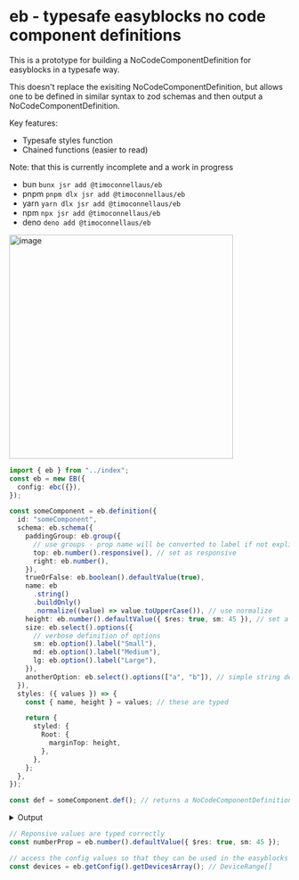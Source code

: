 # eb - typesafe easyblocks no code component definitions

This is a prototype for building a NoCodeComponentDefinition for easyblocks in a typesafe way.

This doesn't replace the exisiting NoCodeComponentDefinition, but allows one to be defined in similar syntax to zod schemas and then output a NoCodeComponentDefinition.

Key features:

- Typesafe styles function
- Chained functions (easier to read)

Note: that this is currently incomplete and a work in progress

- bun `bunx jsr add @timoconnellaus/eb`
- pnpm `pnpm dlx jsr add @timoconnellaus/eb`
- yarn `yarn dlx jsr add @timoconnellaus/eb`
- npm `npx jsr add @timoconnellaus/eb`
- deno `deno add @timoconnellaus/eb`

<img width="402" alt="image" src="https://github.com/timoconnellaus/easyblocks-typed/assets/3151605/ef8a67b3-570f-4912-b6b2-63ddf370d0fd">

```ts
import { eb } from "../index";
const eb = new EB({
  config: ebc({}),
});

const someComponent = eb.definition({
  id: "someComponent",
  schema: eb.schema({
    paddingGroup: eb.group({
      // use groups - prop name will be converted to label if not explictely set with .label() on the group
      top: eb.number().responsive(), // set as responsive
      right: eb.number(),
    }),
    trueOrFalse: eb.boolean().defaultValue(true),
    name: eb
      .string()
      .buildOnly()
      .normalize((value) => value.toUpperCase()), // use normalize
    height: eb.number().defaultValue({ $res: true, sm: 45 }), // set a default value for one of the responsive values
    size: eb.select().options({
      // verbose definition of options
      sm: eb.option().label("Small"),
      md: eb.option().label("Medium"),
      lg: eb.option().label("Large"),
    }),
    anotherOption: eb.select().options(["a", "b"]), // simple string definitions of options
  }),
  styles: ({ values }) => {
    const { name, height } = values; // these are typed

    return {
      styled: {
        Root: {
          marginTop: height,
        },
      },
    };
  },
});

const def = someComponent.def(); // returns a NoCodeComponentDefinition
```

<details><summary>Output</summary><p>

```ts
console.log(JSON.stringify(def, null, 2));
```

```json
{
  "id": "someComponent",
  "schema": [
    {
      "prop": "top",
      "type": "number",
      "buildOnly": false,
      "responsive": false,
      "hideLabel": false,
      "visible": true,
      "group": "Padding Group"
    },
    {
      "prop": "right",
      "type": "number",
      "buildOnly": false,
      "responsive": false,
      "hideLabel": false,
      "visible": true,
      "group": "Padding Group"
    },
    {
      "prop": "trueOrFalse",
      "type": "boolean",
      "buildOnly": false,
      "responsive": false,
      "hideLabel": false,
      "visible": true,
      "defaultValue": true
    },
    {
      "prop": "name",
      "type": "string",
      "buildOnly": true,
      "responsive": false,
      "hideLabel": false,
      "visible": true,
      "params": {}
    },
    {
      "prop": "height",
      "type": "number",
      "buildOnly": false,
      "responsive": false,
      "hideLabel": false,
      "visible": true,
      "defaultValue": {
        "$res": true,
        "sm": 45
      }
    },
    {
      "prop": "size",
      "type": "select",
      "params": {
        "options": [
          {
            "value": "sm",
            "_label": "Small",
            "_hideLabel": false
          },
          {
            "value": "md",
            "_label": "Medium",
            "_hideLabel": false
          },
          {
            "value": "lg",
            "_label": "Large",
            "_hideLabel": false
          }
        ]
      },
      "buildOnly": false,
      "responsive": false,
      "hideLabel": false,
      "visible": true
    },
    {
      "prop": "anotherOption",
      "type": "select",
      "params": {
        "options": ["a", "b"]
      },
      "buildOnly": false,
      "responsive": false,
      "hideLabel": false,
      "visible": true
    }
  ]
}
```

</p></details>

```ts
// Reponsive values are typed correctly
const numberProp = eb.number().defaultValue({ $res: true, sm: 45 });

// access the config values so that they can be used in the easyblocks config object
const devices = eb.getConfig().getDevicesArray(); // DeviceRange[]
```
